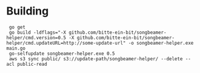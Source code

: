 # Building

     go get
     go build -ldflags="-X github.com/bitte-ein-bit/songbeamer-helper/cmd.version=0.5 -X github.com/bitte-ein-bit/songbeamer-helper/cmd.updateURL=http://some-update-url" -o songbeamer-helper.exe main.go
     go-selfupdate songbeamer-helper.exe 0.5
     aws s3 sync public/ s3://update-path/songbeamer-helper/ --delete --acl public-read
